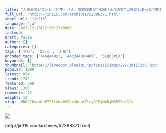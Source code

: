 ```yaml
---
title: "人気お笑いコンビ『和牛』さん、解散理由が”水田さんの遅刻”以外にもあった可能性が浮上・・・ "
full_url: "http://jin115.com/archives/52386371.html"
short_url: "jin115"
language: "ja"
date: 2023-12-13T12:30:23+0900
lastmod: 
draft: false
author: []
categories: []
tags: ['オレ', 'コンビ', '人気']
encoded_tags: ['44Kq44Os', '44Kz44Oz44OT', '5Lq65rCX']
keywords: []
thumbnail: "https://livedoor.blogimg.jp/jin115/imgs/2/9/291172d6.jpg"
popular: 1999
latest: 894
trend: 1742
featured: 699
views: 1306
comments: 72
weight: 12
slug: aHR0cC8vamluMTE1LmNvbS9hcmNoaXZlcy81MjM4NjM3MS5odG1s
---
```


![](https://livedoor.blogimg.jp/jin115/imgs/2/9/291172d6.jpg)



(http//jin115.com/archives/52386371.html)
